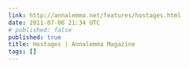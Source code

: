 ```yaml
---
link: http://annalemma.net/features/hostages.html
date: 2011-07-06 21:34 UTC
# published: false
published: true
title: Hostages | Annalemma Magazine
tags: []
---
```



